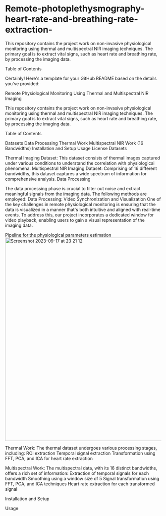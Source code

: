 # Remote-photoplethysmography-heart-rate-and-breathing-rate-extraction-
This repository contains the project work on non-invasive physiological monitoring using thermal and multispectral NIR imaging techniques. The primary goal is to extract vital signs, such as heart rate and breathing rate, by processing the imaging data.

Table of Contents

Certainly! Here's a template for your GitHub README based on the details you've provided:

Remote Physiological Monitoring Using Thermal and Multispectral NIR Imaging

This repository contains the project work on non-invasive physiological monitoring using thermal and multispectral NIR imaging techniques. The primary goal is to extract vital signs, such as heart rate and breathing rate, by processing the imaging data.

Table of Contents

Datasets
Data Processing
Thermal Work
Multispectral NIR Work (16 Bandwidths)
Installation and Setup
Usage
License
Datasets

Thermal Imaging Dataset: This dataset consists of thermal images captured under various conditions to understand the correlation with physiological phenomena.
Multispectral NIR Imaging Dataset: Comprising of 16 different bandwidths, this dataset captures a wide spectrum of information for comprehensive analysis.
Data Processing

The data processing phase is crucial to filter out noise and extract meaningful signals from the imaging data. The following methods are employed:
Data Processing:
Video Synchronization and Visualization
One of the key challenges in remote physiological monitoring is ensuring that the data is visualized in a manner that's both intuitive and aligned with real-time events. To address this, our project incorporates a dedicated window for video playback, enabling users to gain a visual representation of the imaging data.

Pipeline for the physiological parameters estimation
<img width="657" alt="Screenshot 2023-09-17 at 23 21 12" src="https://github.com/nempremkumar/Remote-photoplethysmography-heart-rate-and-breathing-rate-extraction-/assets/145294904/f97cb5dc-81e1-44f5-aed9-a8c4cb8a8882">



Thermal Work:
The thermal dataset undergoes various processing stages, including:
ROI extraction
Temporal signal extraction
Transformation using FFT, PCA, and ICA for heart rate extraction

Multispectral Work:
The multispectral data, with its 16 distinct bandwidths, offers a rich set of information:
Extraction of temporal signals for each bandwidth
Smoothing using a window size of 5
Signal transformation using FFT, PCA, and ICA techniques
Heart rate extraction for each transformed signal

Installation and Setup

Usage
